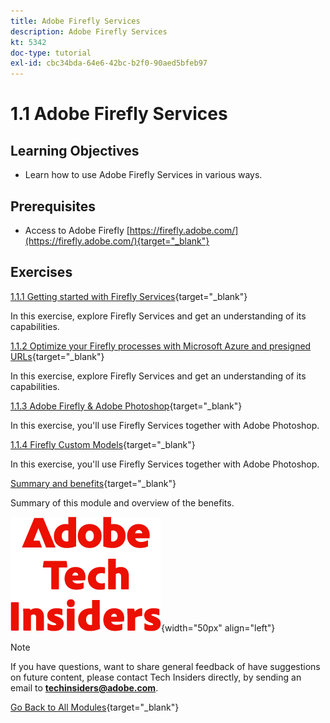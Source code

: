 ```yaml
---
title: Adobe Firefly Services
description: Adobe Firefly Services
kt: 5342
doc-type: tutorial
exl-id: cbc34bda-64e6-42bc-b2f0-90aed5bfeb97
---
```

# 1.1 Adobe Firefly Services

## Learning Objectives

- Learn how to use Adobe Firefly Services in various ways.

## Prerequisites

- Access to Adobe Firefly [https://firefly.adobe.com/](https://firefly.adobe.com/){target="_blank"}

## Exercises

[1.1.1 Getting started with Firefly Services](./ex1.md){target="_blank"}

In this exercise, explore Firefly Services and get an understanding of its capabilities.

[1.1.2 Optimize your Firefly processes with Microsoft Azure and presigned URLs](./ex2.md){target="_blank"}

In this exercise, explore Firefly Services and get an understanding of its capabilities.

[1.1.3 Adobe Firefly & Adobe Photoshop](./ex3.md){target="_blank"}

In this exercise, you'll use Firefly Services together with Adobe Photoshop.

[1.1.4 Firefly Custom Models](./ex4.md){target="_blank"}

In this exercise, you'll use Firefly Services together with Adobe Photoshop.

[Summary and benefits](./summary.md){target="_blank"}

Summary of this module and overview of the benefits.

![Tech Insiders](./../../../assets/images/techinsiders.png){width="50px" align="left"}

>[!NOTE]
>
>If you have questions, want to share general feedback of have suggestions on future content, please contact Tech Insiders directly, by sending an email to **techinsiders@adobe.com**.

[Go Back to All Modules](../../../overview.md){target="_blank"}
